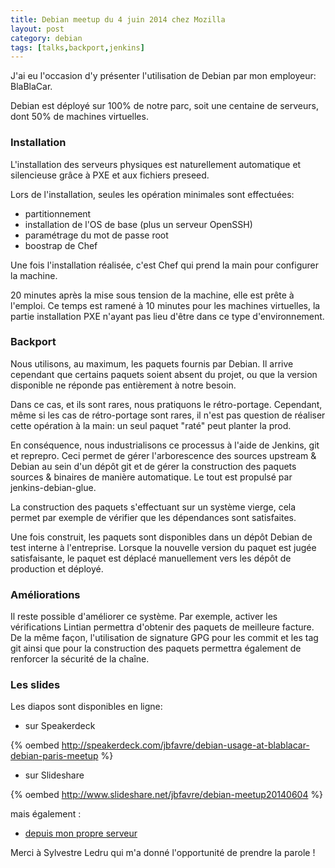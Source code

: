 ```yaml
---
title: Debian meetup du 4 juin 2014 chez Mozilla
layout: post
category: debian
tags: [talks,backport,jenkins]
---
```


J'ai eu l'occasion d'y présenter l'utilisation de Debian par mon employeur: BlaBlaCar.

Debian est déployé sur 100% de notre parc, soit une centaine de serveurs, dont 50% de machines virtuelles.  

<!-- -->

### Installation

L'installation des serveurs physiques est naturellement automatique et silencieuse grâce à PXE et aux fichiers preseed.

Lors de l'installation, seules les opération minimales sont effectuées:

- partitionnement
- installation de l'OS de base (plus un serveur OpenSSH)
- paramétrage du mot de passe root
- boostrap de Chef

Une fois l'installation réalisée, c'est Chef qui prend la main pour configurer la machine.

20 minutes après la mise sous tension de la machine, elle est prête à l'emploi.
Ce temps est ramené à 10 minutes pour les machines virtuelles, la partie installation PXE n'ayant pas lieu d'être dans ce type d'environnement.

### Backport

Nous utilisons, au maximum, les paquets fournis par Debian. Il arrive cependant que certains paquets soient absent du projet, ou que la version disponible ne réponde pas entièrement à notre
besoin.

Dans ce cas, et ils sont rares, nous pratiquons le rétro-portage.
Cependant, même si les cas de rétro-portage sont rares, il n'est pas question de réaliser cette opération à la main: un seul paquet "raté" peut planter la prod.

En conséquence, nous industrialisons ce processus à l'aide de Jenkins, git et reprepro.
Ceci permet de gérer l'arborescence des sources upstream & Debian au sein d'un dépôt git et de gérer la construction des paquets sources & binaires de manière automatique.
Le tout est propulsé par jenkins-debian-glue.

La construction des paquets s'effectuant sur un système vierge, cela permet par exemple de vérifier que les dépendances sont satisfaites.

Une fois construit, les paquets sont disponibles dans un dépôt Debian de test interne à l'entreprise.
Lorsque la nouvelle version du paquet est jugée satisfaisante, le paquet est déplacé manuellement vers les dépôt de production et déployé.

### Améliorations

Il reste possible d'améliorer ce système. Par exemple, activer les vérifications Lintian permettra d'obtenir des paquets de meilleure facture.
De la même façon, l'utilisation de signature GPG pour les commit et les tag git ainsi que pour la construction des paquets permettra également de renforcer la sécurité de la chaîne.

### Les slides

Les diapos sont disponibles en ligne:

* sur Speakerdeck

{% oembed http://speakerdeck.com/jbfavre/debian-usage-at-blablacar-debian-paris-meetup %}

* sur Slideshare

{% oembed http://www.slideshare.net/jbfavre/debian-meetup20140604 %}

mais également :

* [depuis mon propre serveur](http://downloads.jbfavre.org/debian-meetup-20140604.pdf)

Merci à Sylvestre Ledru qui m'a donné l'opportunité de prendre la parole !
